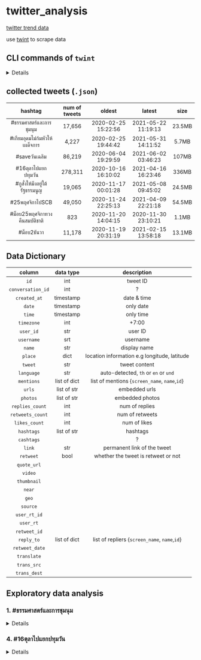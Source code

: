 # twitter_analysis

[twitter trend data](https://getdaytrends.com/thailand/)

use [twint](https://github.com/twintproject/twint) to scrape data

## CLI commands of `twint`

<details>

- `twint -u username` - Scrape all the Tweets of a user (doesn't include retweets but includes replies).
- `twint -s pineapple` - Collect every Tweet containing pineapple from everyone's Tweets.
- `twint -u username -s pineapple` - Scrape all Tweets from the user's timeline containing pineapple.
- `twint -u username --year 2014` - Collect Tweets that were tweeted before 2014.
- `twint -u username --since "2015-12-20 20:30:15"` - Collect Tweets that were tweeted since 2015-12-20 20:30:15.
- `twint -u username --since 2015-12-20` - Collect Tweets that were tweeted since 2015-12-20 00:00:00.
- `twint -u username -o file.csv --csv` - Scrape Tweets and save as a csv file.
- `twint -u username -o file.json --json` - Scrape Tweets and save as a json file.

</details>

## collected tweets (`.json`)

|hashtag|num of tweets|oldest|latest|size|
|:-:|:-:|:-:|:-:|:-:|
|#ธรรมศาสตร์และการชุมนุม|17,656|2020-02-25 15:22:56|2021-05-22 11:19:13|23.5MB|
|#เกียมอุดมไม่ก้มหัวให้เผด็จการ|4,227|2020-02-25 19:44:42|2021-05-31 14:11:52|5.7MB|
|#saveวันเฉลิม|86,219|2020-06-04 19:29:59|2021-06-02 03:46:23|107MB|
|#16ตุลาไปแยกปทุมวัน|278,311|2020-10-16 16:10:02|2021-04-16 16:23:46|336MB|
|#กูสั่งให้มึงอยู่ใต้รัฐธรรมนูญ|19,065|2020-11-17 00:01:28|2021-05-08 09:45:02|24.5MB|
|#25พฤศจิกาไปSCB|49,050|2020-11-24 22:25:13|2021-04-09 22:21:18|54.5MB|
|#ม็อบ25พฤศจิกาทวงคืนสมบัติชาติ|823|2020-11-20 14:04:15|2020-11-30 23:10:21|1.1MB|
|#ม็อบ2ธันวา|11,178|2020-11-19 20:31:19|2021-02-15 13:58:18|13.1MB|

## Data Dictionary

|column|data type|description|
|:-:|:-:|:-:|
|`id`| int | tweet ID |
|`conversation_id`| int | ? |
|`created_at`| timestamp | date & time |
|`date`| timestamp | only date |
|`time`| timestamp | only time |
|`timezone`| int | +7:00 |
|`user_id`| str | user ID |
|`username`| srt | username |
|`name`| str | display name |
|`place`| dict | location information e.g longitude, latitude |
|`tweet`| str | tweet content |
|`language`| str |auto-detected, `th` or `en` or `und`|
|`mentions`| list of dict | list of mentions {`screen_name`, `name`,`id`} |
|`urls`| list of str | embedded urls |
|`photos`| list of str | embedded photos |
|`replies_count`| int | num of replies |
|`retweets_count`| int | num of retweets |
|`likes_count`| int | num of likes |
|`hashtags`| list of str | hashtags |
|`cashtags`|  | ? |
|`link`| str | permanent link of the tweet |
|`retweet`| bool | whether the tweet is retweet or not |
|`quote_url`|  |  |
|`video`|  |  |
|`thumbnail`|  |  |
|`near`|  |  |
|`geo`|  |  |
|`source`|  |  |
|`user_rt_id`|  |  |
|`user_rt`|  |  |
|`retweet_id`|  |  |
|`reply_to`| list of dict | list of repliers {`screen_name`, `name`,`id`} |
|`retweet_date`|  |  |
|`translate`|  |  |
|`trans_src`|  |  |
|`trans_dest`|  |  |

## Exploratory data analysis

### 1. #ธรรมศาสตร์และการชุมนุม

<details>

![#ธรรมศาสตร์และการชุมนุม](https://raw.githubusercontent.com/nozomiyamada/twitter_analysis/main/graphs/timeseries/%2316%E0%B8%95%E0%B8%B8%E0%B8%A5%E0%B8%B2%E0%B9%84%E0%B8%9B%E0%B9%81%E0%B8%A2%E0%B8%81%E0%B8%9B%E0%B8%97%E0%B8%B8%E0%B8%A1%E0%B8%A7%E0%B8%B1%E0%B8%99.png)

- total tweets : 17,656 
- distinct users : 8,087

|num of posts (per person)|num of people|
|:-:|:-:|
|1|5512|
|2|1206|
|3|494|
|4|265|
|5|115|
|6|107|
|7|80|
|8|46|
|9|42|
|10|30|
|...|...|
|74|1|
|86|1|
|87|1|
|175|1|

#### oldest tweets

|datetime|username|tweet|retweet|url|
|:-:|:-:|:-:|:-:|:-:|
|2020-02-25 15:22:56|six_miles_duck|วันพุธ 17.30 ลานพญานาค  #ธรรมศาสตร์และการชุมนุม|1|[link](https://twitter.com/Six_Miles_Duck/status/1232219412628791296)|
|2020-02-25 16:02:46|paritchi|มากันให้รู้ว่าธรรมศาสตร์ไม่มีวันตาย #ธรรมศาสตร์และการชุมนุม #MakeThammasatGreatAgain  https://t.co/fDANNX6bYK|101|[link](https://twitter.com/paritchi/status/1232229437594193920)|
|2020-02-25 17:29:15|prasitchai_k|แฟลชม็อบพรุ่งนี้(26ก.พ.) มธ. รังสิต ลานพญานาค 17.30น. หอการค้า อาคาร24 18.00น. มอ.ปัตตานี ตึกกิจกรรม(ตึกส้ม)16.30น. วลัยลักษณ์ ลานไทร 18.00น. มข. บึงสีฐาน 16.30น.  ศิลปากร วังท่าพระ ลาน ศร.3 17.00น. #ธรรมศาสตร์และการชุมนุม #UTCCเรือใบไม่ใช่เรือดำน้ำ #ขอกู้คืนเกียรติ #มขพอกันที  https://t.co/Msym2RPILl|96|[link](https://twitter.com/prasitchai_k/status/1232251203297218560)|
|2020-02-25 17:49:01|prasitchai_k|'รัตนบัณฑิต'ชวนแสดงจุดยืนร่วมแสดงพลังต่อต้านเผด็จการ ผ่านแฮชแท็ก #รัตนบัณฑิตไม่เป็นมิตรเผด็จการ #RBAC  #สนท #SUT #นักศึกษารวมพลัง #ธรรมศาสตร์และการชุมนุม #UTCCเรือใบไม่ใช่เรือดำน้ำ #UTCCdemocacy #มอออตานีขยี้รอบที่สอง #ขอกู้คืนเกียรติ #มขพอกันที #เกิดจากสฤษดิ์แต่ไม่ขอเป็นสลิ่ม  https://t.co/Bs1Yv7jRpA|39|[link](https://twitter.com/prasitchai_k/status/1232256179012661248)|
|2020-02-25 18:54:01|mikkyst1|#ธรรมศาสตร์และการชุมนุม|1|[link](https://twitter.com/mikkyst1/status/1232272534130675712)|
|2020-02-25 19:01:53|anawilkonchua|#ผนงรจตกม #อภิปรายไม่ไว้วางใจรัฐบาล #ธรรมศาสตร์  #ธรรมศาสตร์และการชุมนุม  https://t.co/vxdHORXarC|14|[link](https://twitter.com/AnawilKonchua/status/1232274513053634561)|
|2020-02-25 20:18:23|myiyhlcx|รันแท็กนี้กันค่ะ #ธรรมศาสตร์และการชุมนุม|1|[link](https://twitter.com/MyIyhlcx/status/1232293768184729605)|
|2020-02-25 22:23:58|idwytdanm|พรุ่งนี้ มธ. นัดชุมนุมกันแล้ว  #อภิปรายไม่ใว้วางใจ #อภิปรายไม่ไว้วางใจDay2 #ธรรมศาสตร์และการชุมนุม  https://t.co/gm3ZkLrFEV|30|[link](https://twitter.com/IDWYTDANM/status/1232325369111420928)|
|2020-02-25 23:38:04|mangpor_ka|มธ. เปลี่ยนแท้กแล้วนะ ใช้ #ธรรมศาสตร์และการชุมนุม|2|[link](https://twitter.com/mangpor_ka/status/1232344017804750848)|
|2020-02-25 23:39:41|narakfrenchie|ประกาศ ประกาศ ถึงเวลาแล้วที่ลูกแม่โดมจะออกมาไล่เผด็จการ พรุ่งนี้นะ มธ. รังสิต #ธรรมศาสตร์และการชุมนุม  #ยุบพรรคอนาคตใหม่  #อภิปรายไม่ไว้วางใจรัฐบาล  https://t.co/Qf00GDWfYs|20|[link](https://twitter.com/NarakFrenchie/status/1232344425143001088)|

#### most frequently retweeted tweets

|datetime|username|tweet|retweet|url|
|:-:|:-:|:-:|:-:|:-:|
|2020-09-11 16:42:07|malykh_jj|หลายคนก่อนเข้ามาประกวดบอกอยากเป็นกระบอกเสียง อยากใช้ Platformเวทีนางงามในการแก้ปัญหา แต่พอถึงเวลามีปัญหาจริงละเงียบกริบ คือไรคุณพี่ สงสารมารีญามากที่แบกวงการนางงามอยู่ขอบคุณมารีญามากเป็นกระบอกเสียงที่ดีและมีจุดยืน #มารีญา #คัดค้านนําเข้าเศษพลาสติก #ธรรมศาสตร์และการชุมนุม  https://t.co/Eb3FV8TWjT|81673|[link](https://twitter.com/malykh_jj/status/1304354526401495040)|
|2020-02-26 18:12:52|beenobeeta|เมิงงง มธ ประกาศ จะนำ นศ ไปราชดำเนิน  ยังไงดี น้องเค้าเปิดแล้วนะ #ธรรมศาสตร์และการชุมนุม|63250|[link](https://twitter.com/beenobeeta/status/1232624568348495872)|
|2020-02-26 19:03:58|xiaozaoput|"หนังสือก็ต้องอ่าน รัฐบาลก็ต้องด่า" มันส์สุดทีน55555   #ธรรมศาสตร์และการชุมนุม  https://t.co/eZwgrW1Hty|62298|[link](https://twitter.com/Xiaozaoput/status/1232637427203706880)|
|2020-09-19 19:09:30|nnoophilaa|แม่เจ้า หนึ่งทุ่ม คนเต็มท้องสนามหลวงเลย มันแบบ... กุว่ามันจะจบที่รุ่นเราจริงๆแหละทุกคน ความหวังมันมากขึ้นไปเรื่อยๆ 😭🙏🏻 #19กันยาทวงอํานาจคืนราษฏร #ธรรมศาสตร์และการชุมนุม #ม็อบ19กันยา  https://t.co/MEQWh6UBCx|62037|[link](https://twitter.com/nnoophilaa/status/1307290721309741057)|
|2020-02-26 18:03:50|chennietckjd|อย่างชอบ5555555555555  #ธรรมศาสตร์และการชุมนุม  https://t.co/GNLkXK4ipR|50168|[link](https://twitter.com/chennietckjd/status/1232622292984745984)|
|2020-09-11 16:40:11|annabeeannabell|ตอนนี้ตำรวจกำลังซ้อมปาแก๊สน้ำตาที่ชลบุรี เราไม่รู้ว่าจะติดแท๊กไหน #ธรรมศาสตร์และการชุมนุม  https://t.co/yCqGG34blk|50045|[link](https://twitter.com/annabeeannabell/status/1304354041795719169)|
|2020-02-26 21:40:21|pine_js852|น้องคนนี้จังหวะโบ๊บ๊ะมาก ชอบตอนแม่ห้าม  แม่ : แชมป์อย่าไปนะลูก! ช : ได้แม่.. ตอนนี้แม่น้องเค้ารู้ยัง 555555555555 #ธรรมศาสตร์และการชุมนุม  https://t.co/IHcRA3X1Na|46506|[link](https://twitter.com/Pine_js852/status/1232676781519278080)|
|2020-02-26 19:55:02|volleyship|"ตัดมาจากวีดีโอของน้อง  ช่วงท่อนฮุค" น้องๆเฉียบมาก👍🏻 #ไม่ทนไม่ถอยไม่ยอม #ราชมงคลจะไม่ทนอีกต่อไป #ธรรมศาสตร์และการชุมนุม #อภิปรายไม่ใว้วางใจรัฐบาล cr: fb Sumatee Kaongam  https://t.co/b2FG4nGn3H|43683|[link](https://twitter.com/volleyship/status/1232650278941286401)|
|2020-02-26 20:33:17|june16425|ขอพื้นที่ขำก่อนค่ะ555555 #ธรรมศาสตร์และการชุมนุม  https://t.co/bQd1awz6XH|42421|[link](https://twitter.com/june16425/status/1232659904751497216)|
|2020-02-26 21:16:25|realnameismynx|ที่สงสัยคือธรรมศาสตร์เขาทำได้ไงวะ อุดมการณ์ที่แรงชิบหายเพื่อประชาธิปไตย หล่อหลอมนักศึกษาทุกคนเป็นหมื่นๆให้รับใช้ความถูกต้องได้ขนาดนี้อ่ะ 47ปีที่แล้วกับตอนนี้คือไม่เปลี่ยนเลย กูโครตยอมการปลูกฝังจิตสำนึกของสถาบันเขา ยาแรงไม่หยุด #ธรรมศาสตร์และการชุมนุม|40989|[link](https://twitter.com/realnameismynx/status/1232670757899001857)|

</details>

### 4. #16ตุลาไปแยกปทุมวัน

<details>

![#16ตุลาไปแยกปทุมวัน](https://user-images.githubusercontent.com/44984892/120428932-bee72300-c39e-11eb-84cb-f3efaabd6ca9.png)

- total tweets : 278,311
- distinct users : 104,008

|num of posts (per person)|num of people|
|:-:|:-:|
|1|57887|
|2|18127|
|3|9084|
|4|5227|
|5|3304|
|6|2218|
|7|1663|
|8|1230|
|9|937|
|10|711|
|...|...|
|144|1|
|211|1|
|232|1|

#### oldest tweets

|datetime|username|tweet|retweet|url|
|:-:|:-:|:-:|:-:|:-:|
|2020-10-16 16:10:02|uauajutatip|ย้ายมาแยกปทุมวัน เวลาเดิม ลงถนน! #16ตุลาไปราชประสงค์ #16ตุลาไปแยกปทุมวัน|37582|[link](https://twitter.com/uauajutatip/status/1317030029579087872)|
|2020-10-16 16:11:37|humancanspeak|ไปปทุมวันกันหรอ #15ตุลาไปราชประสงค์ #16ตุลาไปราชประสงค์ #16ตุลาไปแยกปทุมวัน|31|[link](https://twitter.com/humancanspeak/status/1317030425886294018)|
|2020-10-16 16:11:46|mybabytenten|ย้ายที่ค่ะ #16ตุลาไปแยกปทุมวัน|569|[link](https://twitter.com/mybabytenten/status/1317030464104800257)|
|2020-10-16 16:12:02|yg24894395|#16ตุลาไปราชประสงค์ #16ตุลาไปแยกปทุมวัน|13|[link](https://twitter.com/YG24894395/status/1317030529137455105)|
|2020-10-16 16:12:08|originality_man|#16ตุลาไปแยกปทุมวัน|8|[link](https://twitter.com/originality_man/status/1317030554500362240)|
|2020-10-16 16:12:37|lycanz14|#16ตุลาไปแยกปทุมวัน|0|[link](https://twitter.com/Lycanz14/status/1317030679033491456)|
|2020-10-16 16:12:38|onedaywellc|#16ตุลาไปราชประสงค์ #16ตุลาไปแยกปทุมวัน|1|[link](https://twitter.com/onedaywellc/status/1317030684091838466)|
|2020-10-16 16:12:58|iam_jiw|แยกปทุมวันครับทุกคน!!  #16ตุลาไปแยกปทุมวัน|165|[link](https://twitter.com/iam_jiw/status/1317030767810076683)|
|2020-10-16 16:13:00|warncc|แยกปทุมวัน ไปๆๆๆๆ #16ตุลาไปแยกปทุมวัน|2|[link](https://twitter.com/WARNCC/status/1317030774038691841)|
|2020-10-16 16:13:03|originality_man|#16ตุลาไปแยกปทุมวัน|9|[link](https://twitter.com/originality_man/status/1317030787502415872)|


#### most frequently retweeted tweets

|datetime|username|tweet|retweet|url|
|:-:|:-:|:-:|:-:|:-:|
|2020-10-16 19:24:30|violettewautier|การชุมนุมต่อสู้เพื่อความยุติธรรม เพื่อประชาธิปไตย โดยไม่ได้ใช้ความรุนแรงของกลุ่มเยาวชน ต้องไม่ถูกปฏิบัติจากคนที่ต้องปกป้องประชาชนแบบนี้ ต้องไม่ใช้ความรุนแรง กลุ่มเยาวชนเค้าตัวเปล่านะคะ ต้องทำขนาดนี้เลยหรอคะ #16ตุลาไปแยกปทุมวัน|151500|[link](https://twitter.com/violettewautier/status/1317078966667128832)|
|2020-10-16 18:59:31|tptourpab|คุณเห็นความแตกต่างของ 2 กลุ่มนี้ไหม คุณเอะใจ มีคำถามอะไรบ้างไหม   #16ตุลาไปแยกปทุมวัน  https://t.co/QSsV7fdKS4|107177|[link](https://twitter.com/tptourpab/status/1317072679023697921)|
|2020-10-16 20:15:42|thebattz|อห โคตรสุดเลยภาพนี้ มือเปล่าๆประจันหน้ากับรถฉีดน้ำอะ 😭😭😭 #16ตุลาไปแยกปทุมวัน  https://t.co/63Pr2GBOn0|94728|[link](https://twitter.com/Thebattz/status/1317091852311408645)|
|2020-10-16 19:18:22|ud_awat|พวกคุณใช้ความรุนแรงแบบนี้กับประชาชนมือเปล่า รับไม่ได้จริงๆ พวกคุณไม่เหลือแม้แต่ความคน ไม่เหลือแล้วจริงๆ. #16ตุลาไปแยกปทุมวัน #หยุดคุกคามประชาชน|91899|[link](https://twitter.com/ud_awat/status/1317077424056590336)|
|2020-10-16 18:58:02|25novemm|เหี้ยมาก น้ำสีฟ้าที่มันฉีดใส่ เป็นเคมีฟิสิกส์ เหมือนตอนอีม็อบฮ่องกง ใช้เป็นหลักฐาน ระบุตัวตนคนในม็อบ สีฟ้า จะติดตัวนานเป็นอาทิตย์ อีเลว อีหน้าสัด #16ตุลาไปแยกปทุมวัน|87483|[link](https://twitter.com/25novemm/status/1317072307269955586)|
|2020-10-16 23:25:11|angangopilan|ล่าสุดหนูพึ่งได้ให้สัมภาษณ์กับสื่อแคนาดา (CBC in Canada, radio: as it Happens)เรื่องที่เกิดขึ้นในวันนี้ เราจะไม่มีวันเงียบ เราจะไม่ยอมให้รัฐปั้นเรื่องในแบบของเขา รุ่นเราคือรุ่นที่หลุดพ้นจากสังคมแห่งการจำยอม dictatorship shall perish, all hail democracy #16ตุลาไปแยกปทุมวัน|86561|[link](https://twitter.com/AngAngOpilan/status/1317139536518946816)|
|2020-10-16 19:10:18|jankzinn|มึงอันนี้เหี้ยมากอะ หลวงพี่เข้าไปไหว้คนขับรถฉีดน้ำอะเห็นแล้วแบบจะร้อง😭 #16ตุลาไปแยกปทุมวัน  https://t.co/rXIsLCEFYG|85091|[link](https://twitter.com/Jankzinn/status/1317075393036259329)|
|2020-10-16 19:21:50|8laryn|เซพพี่คนนี้เค้สด้วยนะคะ เห็นเค้ายืนขวางรถให้มาซักพักแล้ว #16ตุลาไปแยกปทุมวัน  https://t.co/KcmsHEFfbV|84489|[link](https://twitter.com/8laRyn/status/1317078297029734401)|
|2020-10-16 19:25:12|vousjay2|ทุกคนอย่าให้คลิปนี้หายไป ขอร้อง ช่วยรีกันไปเยอะๆๆๆๆๆ ใครเซฟได้เซฟ เผื่อคลิปหายอีกกก #16ตุลาไปแยกปทุมวัน  https://t.co/jnc5NAve2Y|83345|[link](https://twitter.com/vousjay2/status/1317079142521688065)|
|2020-10-16 19:42:08|liszukung|เชี่ยเอ๊ย คุณฐาปนีย์แม่งแนวหน้ามาก มีเสียงแว่วๆพูดอยู่ตลอด "ปิดตา ไม่ต้องห่วงพี่" กุอยากจะรักงานได้สักครึ่งนึงของเขา #16ตุลาไปแยกปทุมวัน  https://t.co/Xh8bzhD6ui|83260|[link](https://twitter.com/liszukung/status/1317083405461409792)|

</details>